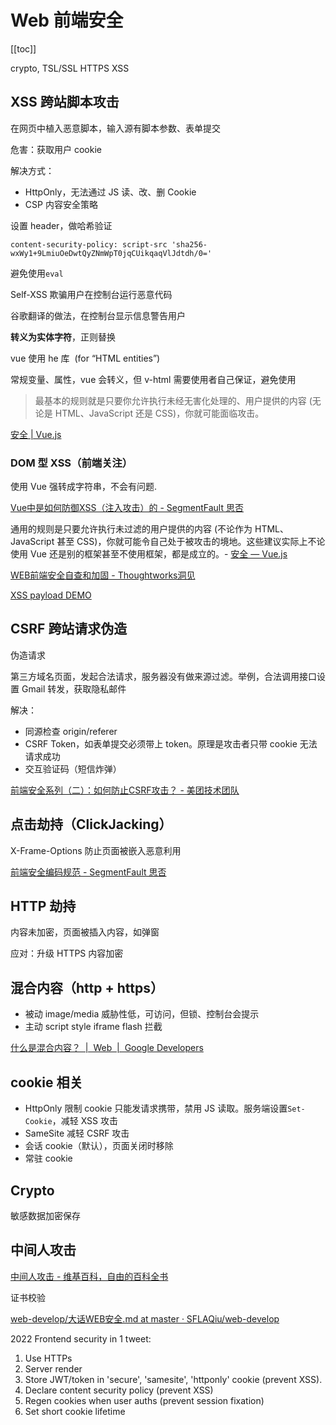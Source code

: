 # Web 前端安全
[[toc]]

crypto, TSL/SSL HTTPS XSS

## XSS 跨站脚本攻击

在网页中植入恶意脚本，输入源有脚本参数、表单提交

危害：获取用户 cookie

解决方式：
- HttpOnly，无法通过 JS 读、改、删 Cookie
- CSP 内容安全策略

设置 header，做哈希验证
```
content-security-policy: script-src 'sha256-wxWy1+9LmiuOeDwtQyZNmWpT0jqCUikqaqVlJdtdh/0='
```
避免使用`eval`

Self-XSS 欺骗用户在控制台运行恶意代码

谷歌翻译的做法，在控制台显示信息警告用户

**转义为实体字符**，正则替换

vue 使用 he 库  (for “HTML entities”)

常规变量、属性，vue 会转义，但 v-html 需要使用者自己保证，避免使用

> 最基本的规则就是只要你允许执行未经无害化处理的、用户提供的内容 (无论是 HTML、JavaScript 还是 CSS)，你就可能面临攻击。

[安全 | Vue.js](https://cn.vuejs.org/guide/best-practices/security.html#potential-dangers)

### DOM 型 XSS（前端关注）

使用 Vue 强转成字符串，不会有问题.

[Vue中是如何防御XSS（注入攻击）的 - SegmentFault 思否 ](https://segmentfault.com/a/1190000039713551)

通用的规则是只要允许执行未过滤的用户提供的内容 (不论作为 HTML、JavaScript 甚至 CSS)，你就可能令自己处于被攻击的境地。这些建议实际上不论使用 Vue 还是别的框架甚至不使用框架，都是成立的。- [安全 — Vue.js](https://cn.vuejs.org/v2/guide/security.html)

[WEB前端安全自查和加固 - Thoughtworks洞见](https://insights.thoughtworks.cn/web-frontend-security/)

[XSS payload DEMO](https://codepen.io/cyio/pen/gOXbZaa)

## CSRF 跨站请求伪造

伪造请求

第三方域名页面，发起合法请求，服务器没有做来源过滤。举例，合法调用接口设置 Gmail 转发，获取隐私邮件

解决：
- 同源检查 origin/referer
- CSRF Token，如表单提交必须带上 token。原理是攻击者只带 cookie 无法请求成功
- 交互验证码（短信炸弹）

[前端安全系列（二）：如何防止CSRF攻击？ - 美团技术团队](https://tech.meituan.com/2018/10/11/fe-security-csrf.html)

## 点击劫持（ClickJacking）

X-Frame-Options 防止页面被嵌入恶意利用

[前端安全编码规范 - SegmentFault 思否](https://segmentfault.com/a/1190000037657222)

## HTTP 劫持

内容未加密，页面被插入内容，如弹窗

应对：升级 HTTPS 内容加密

## 混合内容（http + https）
- 被动 image/media  威胁性低，可访问，但锁、控制台会提示
- 主动 script style iframe flash  拦截

[什么是混合内容？  |  Web  |  Google Developers](https://developers.google.com/web/fundamentals/security/prevent-mixed-content/what-is-mixed-content)

## cookie 相关

- HttpOnly 限制 cookie 只能发请求携带，禁用 JS 读取。服务端设置`Set-Cookie`，减轻 XSS 攻击
- SameSite 减轻 CSRF 攻击
- 会话 cookie（默认），页面关闭时移除
- 常驻 cookie

## Crypto
敏感数据加密保存

## 中间人攻击

[中间人攻击 - 维基百科，自由的百科全书](https://zh.wikipedia.org/wiki/%25E4%25B8%25AD%25E9%2597%25B4%25E4%25BA%25BA%25E6%2594%25BB%25E5%2587%25BB)

证书校验

[web-develop/大话WEB安全.md at master · SFLAQiu/web-develop](https://github.com/SFLAQiu/web-develop/blob/master/%25E5%25A4%25A7%25E8%25AF%259DWEB%25E5%25AE%2589%25E5%2585%25A8.md)

2022 Frontend security in 1 tweet:

1. Use HTTPs
2. Server render
3. Store JWT/token in 'secure', 'samesite', 'httponly' cookie (prevent XSS).
4. Declare content security policy (prevent XSS)
5. Regen cookies when user auths (prevent session fixation)
6. Set short cookie lifetime

